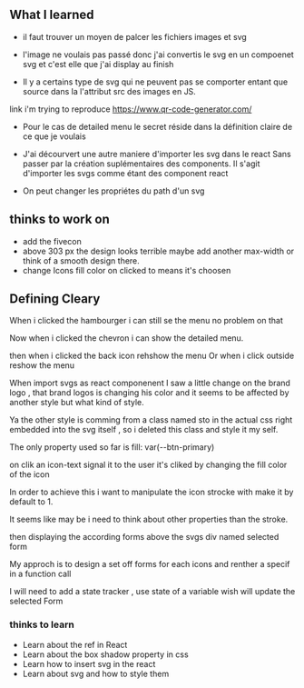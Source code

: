 ## What I learned
* il faut trouver un moyen de palcer les 
fichiers images et svg

* l'image ne voulais pas passé donc j'ai convertis 
le svg en un compoenet svg et c'est elle que j'ai 
display au finish

* Il y a certains type de svg qui ne peuvent pas se comporter entant que 
source dans la l'attribut src des images en JS.

link i'm trying to reproduce
https://www.qr-code-generator.com/


* Pour le cas de detailed menu le secret
réside dans la définition claire de ce que je voulais


* J'ai décourvert une autre maniere d'importer les svg dans le react
Sans passer par la création suplémentaires des components.
Il s'agit d'importer les svgs comme étant des component react

* On peut changer les propriétes du path d'un svg


## thinks to work on
* add the fivecon
* above 303 px the design looks terrible maybe add another max-width or
think of a smooth design there.
* change Icons fill color on clicked to means it's choosen



## Defining Cleary 

When i clicked the hambourger i can still se the menu
no problem on that

Now when i clicked the chevron i can show
the detailed menu.

then when i clicked the back icon rehshow the menu
Or when i click outside reshow the menu



When import svgs as react componenent I saw a little
change on the brand logo , that brand logos is changing his color 
and it seems to be affected by another style but what kind of style.

Ya the other style is comming from a class named sto in the actual css
right embedded into the svg itself , so i deleted this class and style it my self.

The only property used so far is fill: var(--btn-primary)

on clik an icon-text 
signal it to the user it's cliked by changing the fill color
of the icon

In order to achieve this i want to manipulate the icon strocke with
make it by default to 1.

It seems like may be i need to think about other properties than the stroke.

then displaying the according forms  above the svgs div named
selected form

My approch is to design a set off forms for each icons 
and renther a specif in a function call

I will need to add a state tracker , use state of a variable
wish will update the selected Form

### thinks to learn
* Learn about the ref in React
* Learn about the box shadow property in css
* Learn how to insert svg in the react 
* Learn about svg and how to style them 